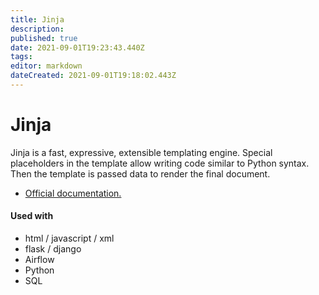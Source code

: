 ```yaml
---
title: Jinja
description: 
published: true
date: 2021-09-01T19:23:43.440Z
tags: 
editor: markdown
dateCreated: 2021-09-01T19:18:02.443Z
---
```


# Jinja
Jinja is a fast, expressive, extensible templating engine. Special placeholders in the template allow writing code similar to Python syntax. Then the template is passed data to render the final document.

* [Official documentation.](https://jinja.palletsprojects.com/en/3.0.x/)

#### Used with
* html / javascript / xml
* flask / django
* Airflow
* Python
* SQL